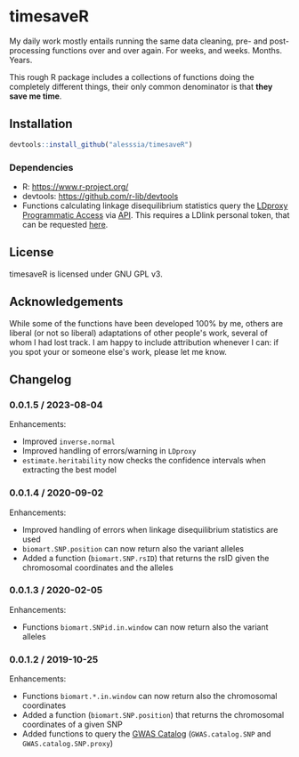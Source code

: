# timesaveR

My daily work mostly entails running the same data cleaning, pre- and post-processing functions over and over again. For weeks, and weeks. Months. Years. 

This rough R package includes a collections of functions doing the completely different things, their only common denominator is that **they save me time**. 


## Installation


```r
devtools::install_github("alesssia/timesaveR")
```

### Dependencies

* R: https://www.r-project.org/
* devtools: https://github.com/r-lib/devtools
* Functions calculating linkage disequilibrium statistics query the [LDproxy Programmatic Access](https://ldlink.nci.nih.gov/?tab=home) via [API](https://ldlink.nci.nih.gov/?tab=apiaccess). This requires a LDlink personal token, that can be requested  [here](https://ldlink.nci.nih.gov/?tab=apiaccess).


## License

timesaveR is licensed under GNU GPL v3.


## Acknowledgements 

While some of the functions have been developed 100% by me, others are liberal (or not so liberal) adaptations of other people's work, several of whom I had lost track. I am happy to include attribution whenever I can: if you spot your or someone else's work, please let me know.


## Changelog

### 0.0.1.5 / 2023-08-04

Enhancements:
* Improved `inverse.normal`
* Improved handling of errors/warning in `LDproxy`
* `estimate.heritability` now checks the confidence intervals when extracting the best model

### 0.0.1.4 / 2020-09-02

Enhancements:
* Improved handling of errors when linkage disequilibrium statistics are used
* `biomart.SNP.position` can now return also the variant alleles
* Added a function (`biomart.SNP.rsID`) that returns the rsID given the chromosomal coordinates and the alleles

### 0.0.1.3 / 2020-02-05

Enhancements:
* Functions `biomart.SNPid.in.window` can now return also the variant alleles

### 0.0.1.2 / 2019-10-25

Enhancements:
* Functions `biomart.*.in.window` can now return also the chromosomal coordinates
* Added a function (`biomart.SNP.position`) that returns the chromosomal coordinates of a given SNP
* Added functions to query the [GWAS Catalog](https://www.ebi.ac.uk/gwas/home) (`GWAS.catalog.SNP` and `GWAS.catalog.SNP.proxy`)


